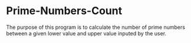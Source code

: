 # Prime-Numbers-Count
The purpose of this program is to calculate the number of prime numbers between a given lower value and upper value  inputed by the user.
